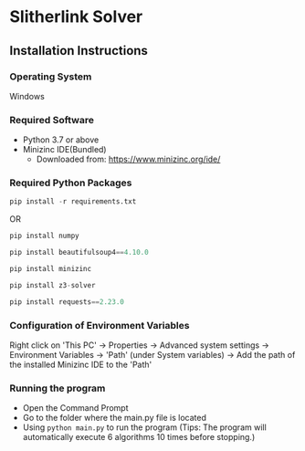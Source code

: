 # Slitherlink Solver
## Installation Instructions
### Operating System
Windows
### Required Software
* Python 3.7 or above
* Minizinc IDE(Bundled)
  * Downloaded from: https://www.minizinc.org/ide/
### Required Python Packages
```Python
pip install -r requirements.txt
```
OR
```Python
pip install numpy
```
```Python
pip install beautifulsoup4==4.10.0
```
```Python
pip install minizinc
```
```Python
pip install z3-solver
```
```Python
pip install requests==2.23.0
```
### Configuration of Environment Variables
Right click on 'This PC' -> Properties -> Advanced system settings -> Environment Variables -> 'Path' (under System variables) ->
Add the path of the installed Minizinc IDE to the 'Path'

### Running the program
* Open the Command Prompt
* Go to the folder where the main.py file is located
* Using  `python main.py` to run the program (Tips: The program will automatically execute 6 algorithms 10 times before stopping.)
